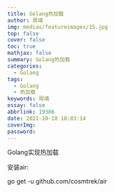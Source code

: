 ```yaml
---
title: Golang热加载
author: 周靖
img: medias/featureimages/15.jpg
top: false
cover: false
toc: true
mathjax: false
summary: Golang热加载
categories:
  - Golang
tags:
  - Golang
  - 热加载
keywords: 周靖
essay: false
abbrlink: 19386
date: 2021-10-18 18:03:14
coverImg:
password:
---
```


Golang实现热加载

安装air:

go get -u github.com/cosmtrek/air
